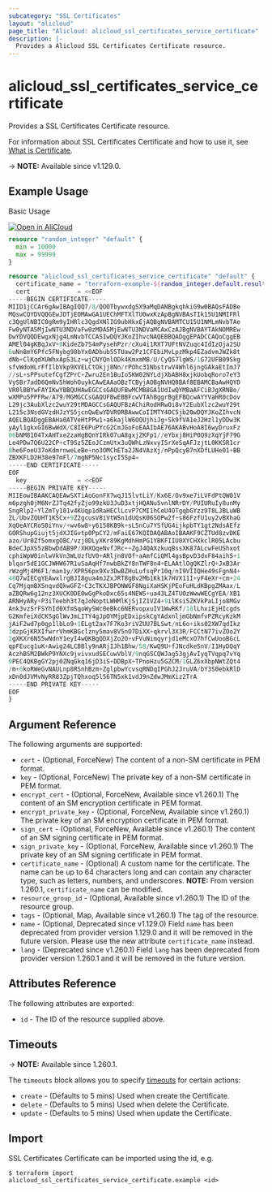 ```yaml
---
subcategory: "SSL Certificates"
layout: "alicloud"
page_title: "Alicloud: alicloud_ssl_certificates_service_certificate"
description: |-
  Provides a Alicloud SSL Certificates Certificate resource.
---
```


# alicloud_ssl_certificates_service_certificate

Provides a SSL Certificates Certificate resource.



For information about SSL Certificates Certificate and how to use it, see [What is Certificate](https://www.alibabacloud.com/help/product/28533.html).

-> **NOTE:** Available since v1.129.0.

## Example Usage

Basic Usage

<div style="display: block;margin-bottom: 40px;"><div class="oics-button" style="float: right;position: absolute;margin-bottom: 10px;">
  <a href="https://api.aliyun.com/terraform?resource=alicloud_ssl_certificates_service_certificate&exampleId=484f1229-91fa-a3e8-ded0-68c2f1583a7561832250&activeTab=example&spm=docs.r.ssl_certificates_service_certificate.0.484f122991&intl_lang=EN_US" target="_blank">
    <img alt="Open in AliCloud" src="https://img.alicdn.com/imgextra/i1/O1CN01hjjqXv1uYUlY56FyX_!!6000000006049-55-tps-254-36.svg" style="max-height: 44px; max-width: 100%;">
  </a>
</div></div>

```terraform
resource "random_integer" "default" {
  min = 10000
  max = 99999
}

resource "alicloud_ssl_certificates_service_certificate" "default" {
  certificate_name = "terraform-example-${random_integer.default.result}"
  cert             = <<EOF
-----BEGIN CERTIFICATE-----
MIID1jCCAr6gAwIBAgIQQ7/8/QOOTbywxdgSX9aMqDANBgkqhkiG9w0BAQsFADBe
MQswCQYDVQQGEwJDTjEOMAwGA1UEChMFTXlTU0wxKzApBgNVBAsTIk15U1NMIFRl
c3QgUlNBIC0gRm9yIHRlc3QgdXNlIG9ubHkxEjAQBgNVBAMTCU15U1NMLmNvbTAe
Fw0yNTA5MjIwNTU3NDVaFw0zMDA5MjEwNTU3NDVaMCAxCzAJBgNVBAYTAkNOMREw
DwYDVQQDEwgxNjg4LmNvbTCCASIwDQYJKoZIhvcNAQEBBQADggEPADCCAQoCggEB
AMEl04gKBqJxV+8KideZb7S4mPysehPzr/cXu4i1RXT7UFtNVZuqc4IdIzOja2SU
6uNn8mY6Pfc5FNybg98bYx0ADbub55TUaw2Pz1CFEbiMvLpzMkp4EZadvmJWZk8t
dNb+ClKqdXUWhxApS3Lz+wjCNYQnlODk4KmxmM8/U/CyQS7lgWS/1G72UFB09Skg
sfvWdoHLrFfIlbVkp9XVELCtOkjj8Nn/rPOhc31NbstrwV4Whl6jngGAkaEtImJ7
//sL+sPPsutefCgfZPrC+Zwru2En1BuIo5KW02NYLdjXbABH8xjkUobqRoro7eY3
VySBr7adD6QmNv5hWohOuykCAwEAAaOBzTCByjAOBgNVHQ8BAf8EBAMCBaAwHQYD
VR0lBBYwFAYIKwYBBQUHAwEGCCsGAQUFBwMCMB8GA1UdIwQYMBaAFCiBJgXRNBo/
wXMPu5PPFRw/A79/MGMGCCsGAQUFBwEBBFcwVTAhBggrBgEFBQcwAYYVaHR0cDov
L29jc3AubXlzc2wuY29tMDAGCCsGAQUFBzAChiRodHRwOi8vY2EubXlzc2wuY29t
L215c3NsdGVzdHJzYS5jcnQwEwYDVR0RBAwwCoIIMTY4OC5jb20wDQYJKoZIhvcN
AQELBQADggEBAHa0ATVeHtPPw1+a6kajlW6OQUjhiJg+Sk9fVA1eJ2Hzl1yDDw3K
yAyl1gkxGI6BwWdX/C8IE6PuPYcG2CmJGoFoEAAIbAE76AKABvHoA8I6wyDruxFz
06bNM8104TxAHTxe2zaHgBQnYIRk07uA8gxjZKFp1//eYbxj8HiP0Q9zXqYjF79G
Le4PDw7Q6U22CP+cT9Sz5ZEoJCzmUtx3uQWhLzNxvyISrXeSqAFJzjtL0KKSR1cr
8he6FoeU37oKdmrnweLeBe+no3OMChETa2JN4VAzXj/nPpQcyB7nXDfLUHe01+BB
ZBXKFLD2H38e97mFl/7mgNP5Nc1sycI5Sp4=
-----END CERTIFICATE-----
EOF
  key              = <<EOF
-----BEGIN PRIVATE KEY-----
MIIEowIBAAKCAQEAwSXTiAoGonFX7wqJ15lvtLiY/Kx6E/Ov9xe7iLVFdPtQW01V
m6pzgh0jM6NrZJTq42fyZjo99zkU3JuD3xtjHQANu5vnlNRrDY/PUIURuIy8unMy
SngRlp2+YlZmTy101v4KUqp1dRaHEClLcvP7CMI1hCeU4OTgqbGYzz9T8LJBLuWB
ZL/UbvZQUHT1KSCx+9Z2gcusV8iVtWSn1dUQsK06SOPw2f+s86FzfU1uy2vBXhaG
XqOeAYCRoS0iYnv/+wv6w8+y6158KB9k+sL5nCu7YSfUG4ijkpbTY1gt2NdsAEfz
GORShupGiujt5jdXJIGvtp0PpCY2/mFaiE67KQIDAQABAoIBAAKF9CZTUd8zvDKE
azo/Ur0Zf5omxgOBC/vzj0DLyXKr89KgMdhHmPG1YBKFIIU0XYCHXkclR05LAcbu
BdeCJpXS5zBbwDdAB9P/XHXQqeNvfJRc++ZgJ4QAXzkuqBssXK87ALcwFeUShxot
cphiWpW0inlwVkVn3WLUzfUV0+ARljn8VOf+aAmfCiQMl4gsBpvD3dxF84aihS+1
blqar5dE1GCJWHW67R1uSaAqHf7nwbBkZY8nTWF8n4+ELAAtlOgQKZlrQ+JxB3Ar
rWzgMj4M6F1/man1y/XPR56px9Xv3DwBZHuLufsqPr10q/nI9VIIQHe49sFgnN4+
48Q7wIECgYEAwxlrgBJI8gua4mJZxJRT8gBv2Mb1Kk1k7HVX11I+yF4eXr+cm+24
Cq7MjqmBXSnqvdQkwGFZ+C3cTKXJBPONWGF8NgiXaHSKjPEoFuHLdKBpgZMAax/L
aZBQRw6g12nz3XUCK0DE0wGgPkoDxc65s4NEWS+ua43LZ4TUOzWwwWECgYEA/XB1
ARNHyARy+P3iTeebh3t7qJoNoptLWHMlKjSjIZ1VZ4+9ilKsi5ZKVkPaLIjo8MGv
Ank3vzSrFSYhId0XfmSqoWySWc0eBkc6NERvopxuIV1WwRKf/18lLhxiEjHIcgds
G2KmfeiXdCKSgGlWvJmLITY4gJpOYMjpEDxipskCgYAdxnljmGbNmfvPZRcyKzkM
jAiF2wd7p0gp1lbLo9+1ELgt2ax7F7Ko3riVZUU7BLSwt/nL6o+iks02XW7qdIkz
3dzpGjKRXIfwrrVhmKBGclzny5mav8V5nO7DiXX+qkrvl3X3R/FCCtN77ivZOo2Y
2gXKXr6N55wNdnY1eyI4wQKBgQDXjZo2O+vFVuNimqyrjd1eMcxO7hfCwUooBGcL
qpFEucg1uK+Awig24LCBBly9nARjIJh1Bhw/58/KwQ9U+fJNcdkeSnV/I1HyDQqY
AczhBSM2BWkP9YNXc9jvivxudSECuwVblV/9nqGSCQWJag53gjAvIyqTVqpq7vYq
9PEC4QKBgGY2pj0ZNqGkq16jD3iS+DDBpX+TPnoHzu5GZCM/1GLZ6xXbpNWtZQt4
/m+6koRWeGvNAULnp8RSnhBzm+ZglpbwYcvsqRNDqIPGhJ2JruVA/bY3S0ebkRlD
xDn0dJVMvNyRR83ZpjTQhxoq5l56TN5xk1vdJ9nZdwJMmXiz2TrA
-----END PRIVATE KEY-----
EOF
}
```

## Argument Reference

The following arguments are supported:

* `cert` - (Optional, ForceNew) The content of a non-SM certificate in PEM format.
* `key` - (Optional, ForceNew) The private key of a non-SM certificate in PEM format.
* `encrypt_cert` - (Optional, ForceNew, Available since v1.260.1) The content of an SM encryption certificate in PEM format.
* `encrypt_private_key` - (Optional, ForceNew, Available since v1.260.1) The private key of an SM encryption certificate in PEM format.
* `sign_cert` - (Optional, ForceNew, Available since v1.260.1) The content of an SM signing certificate in PEM format.
* `sign_private_key` - (Optional, ForceNew, Available since v1.260.1) The private key of an SM signing certificate in PEM format.
* `certificate_name` - (Optional) A custom name for the certificate. The name can be up to 64 characters long and can contain any character type, such as letters, numbers, and underscores. **NOTE:** From version 1.260.1, `certificate_name` can be modified.
* `resource_group_id` - (Optional, Available since v1.260.1) The ID of the resource group.
* `tags` - (Optional, Map, Available since v1.260.1) The tag of the resource.
* `name` - (Optional, Deprecated since v1.129.0) Field `name` has been deprecated from provider version 1.129.0 and it will be removed in the future version. Please use the new attribute `certificate_name` instead.
* `lang` - (Deprecated since v1.260.1) Field `lang` has been deprecated from provider version 1.260.1 and it will be removed in the future version.

## Attributes Reference

The following attributes are exported:
* `id` - The ID of the resource supplied above.

## Timeouts

-> **NOTE:** Available since 1.260.1.

The `timeouts` block allows you to specify [timeouts](https://developer.hashicorp.com/terraform/language/resources/syntax#operation-timeouts) for certain actions:
* `create` - (Defaults to 5 mins) Used when create the Certificate.
* `delete` - (Defaults to 5 mins) Used when delete the Certificate.
* `update` - (Defaults to 5 mins) Used when update the Certificate.

## Import

SSL Certificates Certificate can be imported using the id, e.g.

```shell
$ terraform import alicloud_ssl_certificates_service_certificate.example <id>
```
